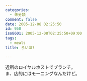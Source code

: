 ```yaml
---
categories:
  - 未分類
comment: false
date: 2005-12-08 02:25:50
id: 950
iso8601: 2005-12-08T02:25:50+09:00
tags:
  - meals
title: ろいほ?

---
```


<div class="entry-body">
  <p>近所のロイヤルホストでブランチ。<br />
    ま、店的にはモーニングなんだけど。</p>
</div>

